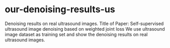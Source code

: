 # our-denoising-results-us
Denoising results on real ultrasound images.
Title of Paper: Self-supervised ultrasound image denoising based on weighted joint loss
We use ultrasound image dataset as training set and show the denoising results on real ultrasound images.
